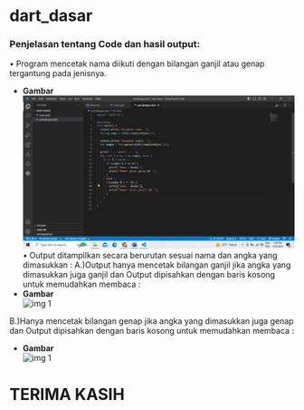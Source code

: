 # dart_dasar

### Penjelasan tentang Code dan hasil output:
•	Program mencetak nama diikuti dengan bilangan ganjil atau genap tergantung pada jenisnya.
  - **Gambar**   
![img 1](code.png)
•	Output ditampilkan secara berurutan sesuai nama dan angka yang dimasukkan :
A.)Output hanya mencetak bilangan ganjil jika angka yang dimasukkan juga ganjil dan Output dipisahkan dengan baris kosong untuk memudahkan membaca :
  - **Gambar**   
![img 1](outputganjil.png)

B.)Hanya mencetak bilangan genap jika angka yang dimasukkan juga genap dan Output dipisahkan dengan baris kosong untuk memudahkan membaca :
  - **Gambar**   
![img 1](outputgenap.png)

# TERIMA KASIH
